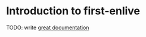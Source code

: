# Introduction to first-enlive

TODO: write [great documentation](http://jacobian.org/writing/great-documentation/what-to-write/)

